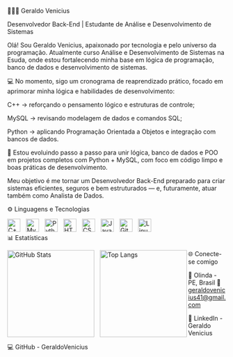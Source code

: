 👨🏻‍💻 Geraldo Venicius

Desenvolvedor Back-End | Estudante de Análise e Desenvolvimento de Sistemas

Olá! Sou Geraldo Venicius, apaixonado por tecnologia e pelo universo da programação.
Atualmente curso Análise e Desenvolvimento de Sistemas na Esuda, onde estou fortalecendo minha base em lógica de programação, banco de dados e desenvolvimento de sistemas.

💻 No momento, sigo um cronograma de reaprendizado prático, focado em aprimorar minha lógica e habilidades de desenvolvimento:

C++ → reforçando o pensamento lógico e estruturas de controle;

MySQL → revisando modelagem de dados e comandos SQL;

Python → aplicando Programação Orientada a Objetos e integração com bancos de dados.

🚀 Estou evoluindo passo a passo para unir lógica, banco de dados e POO em projetos completos com Python + MySQL, com foco em código limpo e boas práticas de desenvolvimento.

Meu objetivo é me tornar um Desenvolvedor Back-End preparado para criar sistemas eficientes, seguros e bem estruturados — e, futuramente, atuar também como Analista de Dados.

⚙️ Linguagens e Tecnologias

<img align="left" alt="C++" title="C++" width="30px" style="padding-right:10px;" src="https://cdn.jsdelivr.net/gh/devicons/devicon/icons/cplusplus/cplusplus-original.svg" />
<img align="left" alt="MySQL" title="MySQL" width="30px" style="padding-right:10px;" src="https://cdn.jsdelivr.net/gh/devicons/devicon/icons/mysql/mysql-original.svg" />
<img align="left" alt="Python" title="Python" width="30px" style="padding-right:10px;" src="https://cdn.jsdelivr.net/gh/devicons/devicon/icons/python/python-original.svg" />
<img align="left" alt="HTML" title="HTML" width="30px" style="padding-right:10px;" src="https://cdn.jsdelivr.net/gh/devicons/devicon/icons/html5/html5-original.svg" />
<img align="left" alt="CSS" title="CSS" width="30px" style="padding-right:10px;" src="https://cdn.jsdelivr.net/gh/devicons/devicon/icons/css3/css3-original.svg" />
<img align="left" alt="JavaScript" title="JavaScript" width="30px" style="padding-right:10px;" src="https://cdn.jsdelivr.net/gh/devicons/devicon/icons/javascript/javascript-original.svg" />
<img align="left" alt="Git" title="Git" width="30px" style="padding-right:10px;" src="https://cdn.jsdelivr.net/gh/devicons/devicon/icons/git/git-original.svg" />
<img align="left" alt="Linux" title="Linux" width="30px" style="padding-right:10px;" src="https://cdn.jsdelivr.net/gh/devicons/devicon/icons/linux/linux-original.svg" />

<br/> <br/>
📊 Estatísticas
<p> <img align="left" alt="GitHub Stats" height="200" style="padding-right:10px;" src="https://github-readme-stats.vercel.app/api?username=GeraldoVenicius&show_icons=true&theme=tokyonight&include_all_commits=true&locale=pt-br" /> <img align="left" alt="Top Langs" height="200" src="https://github-readme-stats.vercel.app/api/top-langs/?username=GeraldoVenicius&theme=tokyonight&layout=compact&custom_title=Tecnologias&langs_count=8" /> </p>
🌐 Conecte-se comigo

📍 Olinda - PE, Brasil
📧 geraldovenicius41@gmail.com

💼 LinkedIn - Geraldo Venicius

💻 GitHub - GeraldoVenicius
